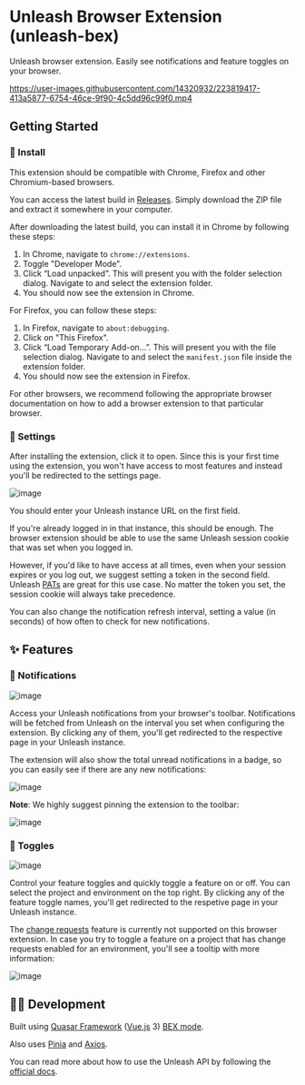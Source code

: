 # Unleash Browser Extension (unleash-bex)

Unleash browser extension. Easily see notifications and feature toggles on your browser.

https://user-images.githubusercontent.com/14320932/223819417-413a5877-6754-46ce-9f90-4c5dd96c99f0.mp4

## Getting Started

### 🎁 Install

This extension should be compatible with Chrome, Firefox and other Chromium-based browsers.

You can access the latest build in [Releases](https://github.com/nunogois/unleash-bex/releases). Simply download the ZIP file and extract it somewhere in your computer.

After downloading the latest build, you can install it in Chrome by following these steps:

1. In Chrome, navigate to `chrome://extensions`.
2. Toggle "Developer Mode".
3. Click “Load unpacked”. This will present you with the folder selection dialog. Navigate to and select the extension folder.
4. You should now see the extension in Chrome.

For Firefox, you can follow these steps:

1. In Firefox, navigate to `about:debugging`.
2. Click on "This Firefox".
3. Click “Load Temporary Add-on…”. This will present you with the file selection dialog. Navigate to and select the `manifest.json` file inside the extension folder.
4. You should now see the extension in Firefox.

For other browsers, we recommend following the appropriate browser documentation on how to add a browser extension to that particular browser.


### 🔧 Settings

After installing the extension, click it to open. Since this is your first time using the extension, you won't have access to most features and instead you'll be redirected to the settings page.

![image](https://user-images.githubusercontent.com/14320932/223826518-18d6c33c-015f-4c91-b5c2-46d758127037.png)

You should enter your Unleash instance URL on the first field.

If you're already logged in in that instance, this should be enough. The browser extension should be able to use the same Unleash session cookie that was set when you logged in.

However, if you'd like to have access at all times, even when your session expires or you log out, we suggest setting a token in the second field. Unleash [PATs](https://docs.getunleash.io/how-to/how-to-create-personal-access-tokens) are great for this use case. No matter the token you set, the session cookie will always take precedence.

You can also change the notification refresh interval, setting a value (in seconds) of how often to check for new notifications.

## ✨ Features

### 🔔 Notifications

![image](https://user-images.githubusercontent.com/14320932/223823787-2431608d-e745-4f08-8d89-077f2012740d.png)

Access your Unleash notifications from your browser's toolbar. Notifications will be fetched from Unleash on the interval you set when configuring the extension. By clicking any of them, you'll get redirected to the respective page in your Unleash instance.

The extension will also show the total unread notifications in a badge, so you can easily see if there are any new notifications:

![image](https://user-images.githubusercontent.com/14320932/223823966-d727e26e-4963-4dc5-9ab2-08b3afeea55e.png)

**Note**: We highly suggest pinning the extension to the toolbar:

![image](https://user-images.githubusercontent.com/14320932/223823488-c5b1caa7-1296-4fc8-990e-333e9ccd5296.png)

### 🚦 Toggles

![image](https://user-images.githubusercontent.com/14320932/223824801-81419f62-5253-4bff-a7e0-a391b9d90eec.png)

Control your feature toggles and quickly toggle a feature on or off. You can select the project and environment on the top right. By clicking any of the feature toggle names, you'll get redirected to the respetive page in your Unleash instance.

The [change requests](https://docs.getunleash.io/reference/change-requests) feature is currently not supported on this browser extension. In case you try to toggle a feature on a project that has change requests enabled for an environment, you'll see a tooltip with more information:

![image](https://user-images.githubusercontent.com/14320932/223825564-1aecc9e1-d768-48dd-b242-576cc45e0d24.png)

## 👨‍💻 Development

Built using [Quasar Framework](https://quasar.dev/) ([Vue.js](https://vuejs.org/) 3) [BEX mode](https://quasar.dev/quasar-cli-vite/developing-browser-extensions/introduction).

Also uses [Pinia](https://pinia.vuejs.org/) and [Axios](https://axios-http.com/).

You can read more about how to use the Unleash API by following the [official docs](https://docs.getunleash.io/).
